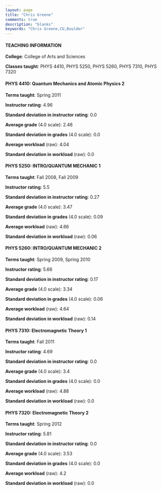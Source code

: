 ```yaml
---
layout: page
title: "Chris Greene" 
comments: true
description: "blanks"
keywords: "Chris Greene,CU,Boulder"
---
```

<head>
<script src="https://ajax.googleapis.com/ajax/libs/jquery/2.1.3/jquery.min.js"></script>
<script src="https://dl.dropboxusercontent.com/s/pc42nxpaw1ea4o9/highcharts.js?dl=0"></script>
<!-- <script src="../assets/js/highcharts.js"></script> -->
<style type="text/css">@font-face {
	font-family: "Bebas Neue";
	src: url(https://www.filehosting.org/file/details/544349/BebasNeue Regular.otf) format("opentype");
	}
	h1.Bebas { 
		font-family: "Bebas Neue", Verdana, Tahoma;
	}
</style>
</head>
	   
#### TEACHING INFORMATION

**College**: College of Arts and Sciences

**Classes taught**: PHYS 4410, PHYS 5250, PHYS 5260, PHYS 7310, PHYS 7320

#### PHYS 4410: Quantum Mechanics and Atomic Physics 2

**Terms taught**: Spring 2011

**Instructor rating**: 4.96

**Standard deviation in instructor rating**: 0.0

**Average grade** (4.0 scale): 2.46

**Standard deviation in grades** (4.0 scale): 0.0

**Average workload** (raw): 4.04

**Standard deviation in workload** (raw): 0.0

#### PHYS 5250: INTRO/QUANTUM MECHANIC 1

**Terms taught**: Fall 2008, Fall 2009

**Instructor rating**: 5.5

**Standard deviation in instructor rating**: 0.27

**Average grade** (4.0 scale): 3.47

**Standard deviation in grades** (4.0 scale): 0.09

**Average workload** (raw): 4.66

**Standard deviation in workload** (raw): 0.06

#### PHYS 5260: INTRO/QUANTUM MECHANIC 2

**Terms taught**: Spring 2009, Spring 2010

**Instructor rating**: 5.66

**Standard deviation in instructor rating**: 0.17

**Average grade** (4.0 scale): 3.34

**Standard deviation in grades** (4.0 scale): 0.06

**Average workload** (raw): 4.64

**Standard deviation in workload** (raw): 0.14

#### PHYS 7310: Electromagnetic Theory 1

**Terms taught**: Fall 2011

**Instructor rating**: 4.69

**Standard deviation in instructor rating**: 0.0

**Average grade** (4.0 scale): 3.4

**Standard deviation in grades** (4.0 scale): 0.0

**Average workload** (raw): 4.88

**Standard deviation in workload** (raw): 0.0

#### PHYS 7320: Electromagnetic Theory 2

**Terms taught**: Spring 2012

**Instructor rating**: 5.81

**Standard deviation in instructor rating**: 0.0

**Average grade** (4.0 scale): 3.53

**Standard deviation in grades** (4.0 scale): 0.0

**Average workload** (raw): 4.2

**Standard deviation in workload** (raw): 0.0

